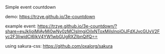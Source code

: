 Simple event countdown

demo: https://trzye.github.io/3e-countdown

example event: https://trzye.github.io/3e-countdown/?share=eyJkIjoiMjAyMi0wNy0zMCIsImgiOiIxNToxMiIsInoiOiJFdXJvcGUvV2Fyc2F3IiwidCI6IkV4YW1wbGUgRXZlbnQifQ==

using sakura-css: https://github.com/oxalorg/sakura

